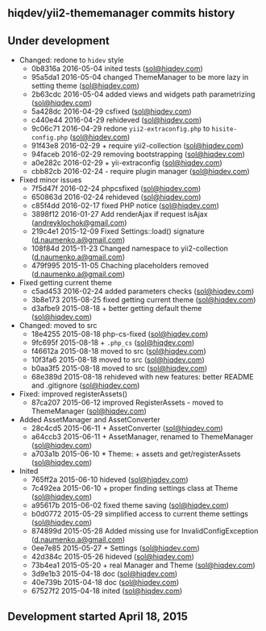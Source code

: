 hiqdev/yii2-thememanager commits history
----------------------------------------

## Under development

- Changed: redone to `hidev` style
    - 0b8316a 2016-05-04 inited tests (sol@hiqdev.com)
    - 95a5da1 2016-05-04 changed ThemeManager to be more lazy in setting theme (sol@hiqdev.com)
    - 2b63cdc 2016-05-04 added views and widgets path parametrizing (sol@hiqdev.com)
    - 5a428dc 2016-04-29 csfixed (sol@hiqdev.com)
    - c440e44 2016-04-29 rehideved (sol@hiqdev.com)
    - 9c06c71 2016-04-29 redone `yii2-extraconfig.php` to `hisite-config.php` (sol@hiqdev.com)
    - 91f43e8 2016-02-29 + require yii2-collection (sol@hiqdev.com)
    - 94faceb 2016-02-29 removing bootstrapping (sol@hiqdev.com)
    - a0e282c 2016-02-29 + yii-extraconfig (sol@hiqdev.com)
    - cbb82cb 2016-02-24 - require plugin manager (sol@hiqdev.com)
- Fixed minor issues
    - 7f5d47f 2016-02-24 phpcsfixed (sol@hiqdev.com)
    - 650863d 2016-02-24 rehideved (sol@hiqdev.com)
    - c85f4dd 2016-02-17 fixed PHP notice (sol@hiqdev.com)
    - 3898f12 2016-01-27 Add renderAjax if request isAjax (andreyklochok@gmail.com)
    - 219c4e1 2015-12-09 Fixed Settings::load() signature (d.naumenko.a@gmail.com)
    - 108f84d 2015-11-23 Changed namespace to yii2-collection (d.naumenko.a@gmail.com)
    - 479f995 2015-11-05 Chaching placeholders removed (d.naumenko.a@gmail.com)
- Fixed getting current theme
    - c5ad453 2016-02-24 added parameters checks (sol@hiqdev.com)
    - 3b8e173 2015-08-25 fixed getting current theme (sol@hiqdev.com)
    - d3afbe9 2015-08-18 + better getting default theme (sol@hiqdev.com)
- Changed: moved to src
    - 18e4255 2015-08-18 php-cs-fixed (sol@hiqdev.com)
    - 9fc695f 2015-08-18 + `.php_cs` (sol@hiqdev.com)
    - f46612a 2015-08-18 moved to src (sol@hiqdev.com)
    - 10f3fa6 2015-08-18 moved to src (sol@hiqdev.com)
    - b0aa3f5 2015-08-18 moved to src (sol@hiqdev.com)
    - 68e389d 2015-08-18 rehideved with new features: better README and .gitignore (sol@hiqdev.com)
- Fixed: improved registerAssets()
    - 87ca207 2015-06-12 improved RegisterAssets - moved to ThemeManager (sol@hiqdev.com)
- Added AssetManager and AssetConverter
    - 28c4cd5 2015-06-11 + AssetConverter (sol@hiqdev.com)
    - a64ccb3 2015-06-11 + AssetManager, renamed to ThemeManager (sol@hiqdev.com)
    - a703a1b 2015-06-10 * Theme: + assets and get/registerAssets (sol@hiqdev.com)
- Inited
    - 765ff2a 2015-06-10 hideved (sol@hiqdev.com)
    - 7c492ea 2015-06-10 + proper finding settings class at Theme (sol@hiqdev.com)
    - a95617b 2015-06-02 fixed theme saving (sol@hiqdev.com)
    - b0d0772 2015-05-29 simplified access to current theme settings (sol@hiqdev.com)
    - 874899d 2015-05-28 Added missing use for InvalidConfigException (d.naumenko.a@gmail.com)
    - 0ee7e85 2015-05-27 + Settings (sol@hiqdev.com)
    - 42d384c 2015-05-26 hideved (sol@hiqdev.com)
    - 73b4ea1 2015-05-20 + real Manager and Theme (sol@hiqdev.com)
    - 3d9e1b3 2015-04-18 doc (sol@hiqdev.com)
    - 40e739b 2015-04-18 doc (sol@hiqdev.com)
    - 67527f2 2015-04-18 inited (sol@hiqdev.com)

## Development started April 18, 2015

